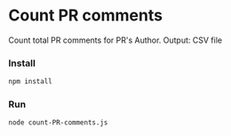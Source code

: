 # Count PR comments
Count total PR comments for PR's Author.
Output: CSV file

### Install

```sh
npm install
```

### Run
```sh
node count-PR-comments.js
```
